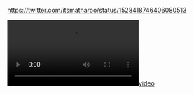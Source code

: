 https://twitter.com/itsmatharoo/status/1528418746406080513

[![video](video.mp4)](https://github.com/gurpreetsinghmatharoo/GM_GraphicsJuice/raw/master/video.mp4)
